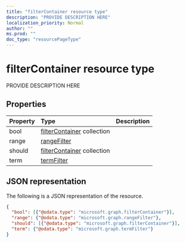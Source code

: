 ```yaml
---
title: "filterContainer resource type"
description: "PROVIDE DESCRIPTION HERE"
localization_priority: Normal
author: ""
ms.prod: ""
doc_type: "resourcePageType"
---
```


# filterContainer resource type

PROVIDE DESCRIPTION HERE

## Properties

| Property     | Type        | Description |
|:-------------|:------------|:------------|
|bool|[filterContainer](filtercontainer.md) collection||
|range|[rangeFilter](rangefilter.md)||
|should|[filterContainer](filtercontainer.md) collection||
|term|[termFilter](termfilter.md)||

## JSON representation

The following is a JSON representation of the resource.

<!-- {
  "blockType": "resource",
  "optionalProperties": [

  ],
  "@odata.type": "microsoft.graph.filterContainer",
  "baseType": null
}-->

```json
{
  "bool": [{"@odata.type": "microsoft.graph.filterContainer"}],
  "range": {"@odata.type": "microsoft.graph.rangeFilter"},
  "should": [{"@odata.type": "microsoft.graph.filterContainer"}],
  "term": {"@odata.type": "microsoft.graph.termFilter"}
}
```

<!-- uuid: 16cd6b66-4b1a-43a1-adaf-3a886856ed98
2019-02-04 14:57:30 UTC -->
<!-- {
  "type": "#page.annotation",
  "description": "filterContainer resource",
  "keywords": "",
  "section": "documentation",
  "tocPath": ""
}-->